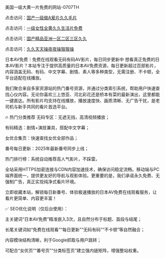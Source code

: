 美国一级大黄一片免费的网站-0707TH

点击访问：<a href="https://rtj-3zo.pages.dev/">国产一级做A爰片久久毛片</a>

点击访问：<a href="https://fdhf-454.pages.dev/">一级女性全黄久久生活片免费</a>

点击访问：<a href="https://gfd-5xg.pages.dev/">国产精品亚洲一区二区三区久久</a>

点击访问：<a href="https://bered.pages.dev/">久久天天操夜夜操狠狠操</a>



日本AV免费｜免费在线观看无码有码AV影片，每日同步更新中
想看真正免费的日本AV影片？本站专注于提供高质量的日本AV免费资源，每日更新超过百部影片，内容涵盖无码、有码、中文字幕、剧情、素人等多种类型，无需注册、不卡顿，全平台适配在线播放。

我们聚合来自多家资源站的热门番号资源，并通过分类索引系统，帮助用户快速查找心仪内容。无论你喜欢三上悠亚、河北彩花还是桥本有菜的最新演出，这里都能一键直达。所有影片均支持在线播放，播放速度快、画质清晰、无广告干扰，是老司机与新手共同的看片首选平台。

🔥 热门分类推荐
无码专区：无遮无挡，高清视频播放；

有码精选：剧情+演技兼具，搭配中文字幕；

女优合集页：快速查找女优全部作品；

番号每日更新：2025年最新番号同步上线；

热门排行榜：系统自动推荐高人气影片，不踩雷。

全站采用HTTPS加密连接与CDN内容加速技术，确保访问稳定流畅。移动端与PC端界面统一，提供更友好的导航与观影体验。更重要的是，我们承诺永久免费、无强制广告，真正实现纯净式看片环境。

立即收藏本站，解锁每日新番号、体验极速播放的日本AV免费在线观看服务，让看片更简单、内容更丰富！

✅ SEO优化说明（仅后台使用）：

主关键词“日本AV免费”精准嵌入3次，且自然分布于标题、首段与结尾；

长尾关键词如“免费在线观看”“每日更新”“无码有码”“不卡顿”等自然融合；

内容模块结构清晰，利于Google抓取与用户跳转；

可配合“女优页”“番号页”“分类标签页”建立强内链矩阵，增强整站权重。






<span style="display:none;">[Canonical link]( https://github.com/kf56467/8616 ）</span>
